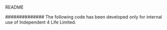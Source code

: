 README

##############
The following code has been developed only for internal use of Independent 4 Life Limited.